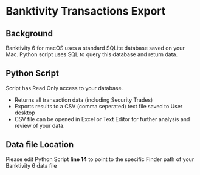 # Banktivity Transactions Export

## Background
Banktivity 6 for macOS uses a standard SQLite database saved on your Mac. Python script uses SQL to query this database and return data.

## Python Script
Script has Read Only access to your database.
* Returns all transaction data (including Security Trades)
* Exports results to a CSV (comma seperated) text file saved to User desktop
* CSV file can be opened in Excel or Text Editor for further analysis and review of your data. 

## Data file Location
Please edit Python Script **line 14** to point to the specific Finder path of your Banktivity 6 data file


